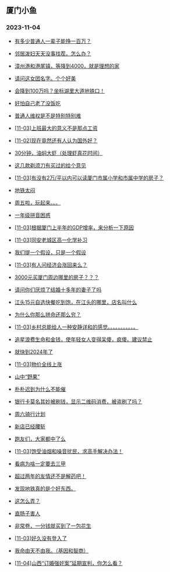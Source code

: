 ## 厦门小鱼 
### 2023-11-04

+ [有多少普通人一辈子能挣一百万？](http://bbs.xmfish.com/read-htm-tid-18099469.html)

+ [邻居泼妇天天没事找茬。怎么办？](http://bbs.xmfish.com/read-htm-tid-18099447.html)

+ [漳州港和港尾镇，等降到4000，就是理想的家](http://bbs.xmfish.com/read-htm-tid-18099497.html)

+ [请问这女团名字。个个好美](http://bbs.xmfish.com/read-htm-tid-18099568.html)

+ [会降到100万吗？坐标湖里大道地铁口！](http://bbs.xmfish.com/read-htm-tid-18099436.html)

+ [好怕自己老了没饭吃](http://bbs.xmfish.com/read-htm-tid-18099532.html)

+ [普通人维权是不是特别特别难](http://bbs.xmfish.com/read-htm-tid-18099513.html)

+ [[11-03]上班最大的意义不是那点工资](http://bbs.xmfish.com/read-htm-tid-18099779.html)

+ [[11-02]现在竟然还有人认为国外好？](http://bbs.xmfish.com/read-htm-tid-18099457.html)

+ [30分钟，油焖大虾（处理虾真花时间）](http://bbs.xmfish.com/read-htm-tid-18099725.html)

+ [这几款剃须刀有买过的给个意见](http://bbs.xmfish.com/read-htm-tid-18099528.html)

+ [[11-03]有没有2万/平以内可以读厦门市属小学和市属中学的房子？](http://bbs.xmfish.com/read-htm-tid-18099800.html)

+ [地铁太闷](http://bbs.xmfish.com/read-htm-tid-18099774.html)

+ [周五啦，玩起来。。。](http://bbs.xmfish.com/read-htm-tid-18099773.html)

+ [一年级拼音困惑](http://bbs.xmfish.com/read-htm-tid-18099648.html)

+ [[11-03]根据厦门上半年的GDP增率，来分析一下原因](http://bbs.xmfish.com/read-htm-tid-18099865.html)

+ [[11-03]同安老城区高一化学补习](http://bbs.xmfish.com/read-htm-tid-18099663.html)

+ [我们提一个假设，只是一个假设](http://bbs.xmfish.com/read-htm-tid-18099682.html)

+ [[11-03]有人问经济会涨回来么？](http://bbs.xmfish.com/read-htm-tid-18099595.html)

+ [3000元买厦门周边哪里的房子？？？](http://bbs.xmfish.com/read-htm-tid-18099688.html)

+ [请问你们厌烦了结婚十多年的妻子了吗](http://bbs.xmfish.com/read-htm-tid-18099924.html)

+ [江头15元自选快餐吃到饱，在江头的哪里，店名叫什么](http://bbs.xmfish.com/read-htm-tid-18099843.html)

+ [为什么你那么拼命还那么穷？](http://bbs.xmfish.com/read-htm-tid-18099722.html)

+ [[11-03]乡村总能给人一种安静详和的感觉。。。。。。。。。。。](http://bbs.xmfish.com/read-htm-tid-18099894.html)

+ [追星浪费生命和金钱，使年轻女人变得呆傻，疯傻。建议禁止](http://bbs.xmfish.com/read-htm-tid-18099737.html)

+ [就快到2024年了](http://bbs.xmfish.com/read-htm-tid-18099796.html)

+ [[11-03]物价全线上涨](http://bbs.xmfish.com/read-htm-tid-18100010.html)

+ [山中“野果”](http://bbs.xmfish.com/read-htm-tid-18099929.html)

+ [朴朴迟到为什么不能催](http://bbs.xmfish.com/read-htm-tid-18099938.html)

+ [银行卡莫名其妙被刷钱，显示二维码消费，被盗刷了吗？](http://bbs.xmfish.com/read-htm-tid-18099892.html)

+ [周六骑行计划](http://bbs.xmfish.com/read-htm-tid-18099961.html)

+ [新店已经腰斩](http://bbs.xmfish.com/read-htm-tid-18100094.html)

+ [跑友们，大家都中了么](http://bbs.xmfish.com/read-htm-tid-18100005.html)

+ [[11-03]饱受油烟和噪音扰民，求高手解决办法！](http://bbs.xmfish.com/read-htm-tid-18099932.html)

+ [看病为啥一定要去三甲](http://bbs.xmfish.com/read-htm-tid-18100113.html)

+ [超过两年的友情还不是解药吧！](http://bbs.xmfish.com/read-htm-tid-18099920.html)

+ [发现地铁真的是个好东西。](http://bbs.xmfish.com/read-htm-tid-18099958.html)

+ [这怎么弄？](http://bbs.xmfish.com/read-htm-tid-18100070.html)

+ [直肠子害人](http://bbs.xmfish.com/read-htm-tid-18100243.html)

+ [非常卷，一分钱就买到了一包花生](http://bbs.xmfish.com/read-htm-tid-18100170.html)

+ [[11-03]好久没有登入了](http://bbs.xmfish.com/read-htm-tid-18099965.html)

+ [我命由天不由我。（基因和智商）](http://bbs.xmfish.com/read-htm-tid-18100074.html)

+ [[11-04]山西“订婚强奸案”延期宣判，你怎么看？](http://bbs.xmfish.com/read-htm-tid-18100136.html)

